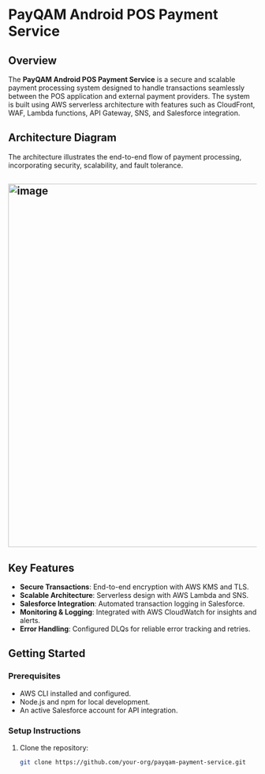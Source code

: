 # **PayQAM Android POS Payment Service**

## **Overview**

The **PayQAM Android POS Payment Service** is a secure and scalable payment processing system designed to handle transactions seamlessly between the POS application and external payment providers. The system is built using AWS serverless architecture with features such as CloudFront, WAF, Lambda functions, API Gateway, SNS, and Salesforce integration.

## **Architecture Diagram**

The architecture illustrates the end-to-end flow of payment processing, incorporating security, scalability, and fault tolerance.

## <img width="1253" height="736" alt="image" src="https://github.com/user-attachments/assets/632f336d-d24e-4cd0-b4a6-2f64d7cb2816" />



## **Key Features**

- **Secure Transactions**: End-to-end encryption with AWS KMS and TLS.
- **Scalable Architecture**: Serverless design with AWS Lambda and SNS.
- **Salesforce Integration**: Automated transaction logging in Salesforce.
- **Monitoring & Logging**: Integrated with AWS CloudWatch for insights and alerts.
- **Error Handling**: Configured DLQs for reliable error tracking and retries.

## **Getting Started**

### **Prerequisites**

- AWS CLI installed and configured.
- Node.js and npm for local development.
- An active Salesforce account for API integration.

### **Setup Instructions**

1. Clone the repository:
   ```bash
   git clone https://github.com/your-org/payqam-payment-service.git
   ```
